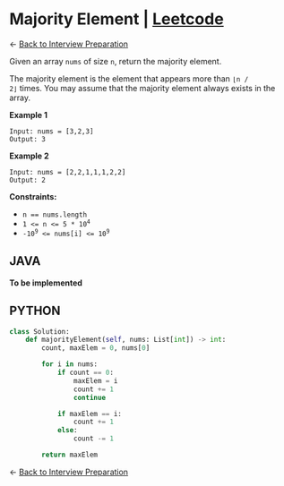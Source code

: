 # Majority Element | [Leetcode](https://leetcode.com/problems/majority-element/)


&larr; [Back to Interview Preparation](../InterviewPreparation.md)

Given an array <code>nums</code> of size <code>n</code>, return the majority element.

The majority element is the element that appears more than <code>⌊n / 2⌋</code> times. You may assume that the majority element always exists in the array.

**Example 1**

```
Input: nums = [3,2,3]
Output: 3
```
**Example 2**

```
Input: nums = [2,2,1,1,1,2,2]
Output: 2
```


**Constraints:**

- <code>n == nums.length</code>
- <code>1 <= n <= 5 * 10<sup>4</sup></code>
- <code>-10<sup>9</sup> <= nums[i] <= 10<sup>9</sup></code>

## JAVA

**To be implemented**

## PYTHON

```python
class Solution:
    def majorityElement(self, nums: List[int]) -> int:
        count, maxElem = 0, nums[0]

        for i in nums:
            if count == 0:
                maxElem = i
                count += 1
                continue

            if maxElem == i:
                count += 1
            else:
                count -= 1

        return maxElem       
```

&larr; [Back to Interview Preparation](../InterviewPreparation.md)

